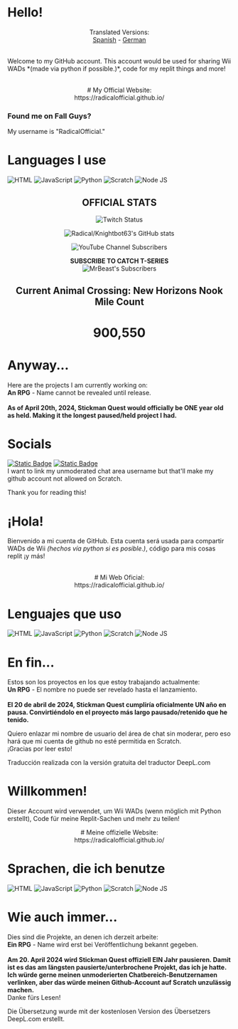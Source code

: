 # Hello!
<p align="center">Translated Versions:<br><a href="#Hola">Spanish</a> - <a href="#Willkommen">German</a></p><br>
Welcome to my GitHub account. This account would be used for sharing Wii WADs *(made via python if possible.)*, code for my replit things and more!
<br><br>
<p align="center"># My Official Website:<br>
https://radicalofficial.github.io/</p>

### Found me on Fall Guys?
My username is "RadicalOfficial."
# Languages I use
![HTML](https://img.shields.io/badge/-HTML-000000?logo=html5&logoColor=orange&style=for-the-badge)
![JavaScript](https://img.shields.io/badge/-JAVASCRIPT-000000?logo=javascript&logoColor=yellow&style=for-the-badge)
![Python](https://img.shields.io/badge/-PYTHON-000000?logo=python&style=for-the-badge)
![Scratch](https://img.shields.io/badge/-SCRATCH-000000?logo=scratch&logoColor=yellow&style=for-the-badge)
![Node JS](https://img.shields.io/badge/-A_BIT_OF_NODE.JS-000000?logo=node.js&style=for-the-badge)
<h2 align='center'>OFFICIAL STATS</h2>
<div align="center">

![Twitch Status](https://img.shields.io/twitch/status/caseoh_?style=for-the-badge&logo=twitch&label=CASEOH_%20TWITCH%20STATUS)

  
  ![Radical/Knightbot63's GitHub stats](https://github-readme-stats.vercel.app/api?username=radicalofficial&show_icons=true&theme=radical)<br>
  
  ![YouTube Channel Subscribers](https://img.shields.io/youtube/channel/subscribers/UCq-Fj5jknLsUf-MWSy4_brA?style=for-the-badge&logo=youtube&label=T-Series%20Subscriber%20Count&labelColor=%235B209A&color=blue&link=https%3A%2F%2Fyoutube.com%2F%40tseries)


  **SUBSCRIBE TO CATCH T-SERIES**<br>
  ![MrBeast's Subscribers](https://img.shields.io/youtube/channel/subscribers/UCX6OQ3DkcsbYNE6H8uQQuVA?style=for-the-badge&logo=youtube&label=MrBeast%20Subscriber%20Count)

  <h2>Current Animal Crossing: New Horizons Nook Mile Count</h2>
  <h1> 900,550</h1>
</div>

# Anyway...
Here are the projects I am currently working on:<br>
**An RPG** - Name cannot be revealed until release.
<br><br>**As of April 20th, 2024, Stickman Quest would officially be ONE year old as held. Making it the longest paused/held project I had.**
# Socials
[![Static Badge](https://img.shields.io/badge/scratch-follow_now!-orange?style=for-the-badge&logo=scratch&logoColor=yellow&demonofazarath=666)](https://scratch.mit.edu/users/Knightbot63)
[![Static Badge](https://img.shields.io/badge/replit-dont_follow_lol!-azarath?style=for-the-badge&logo=replit)](https://repl.it/@Knightbot63)<br>
I want to link my unmoderated chat area username but that'll make my github account not allowed on Scratch.

Thank you for reading this!

# ¡Hola!
Bienvenido a mi cuenta de GitHub. Esta cuenta será usada para compartir WADs de Wii *(hechos vía python si es posible.)*, código para mis cosas replit ¡y más!<br><br>

<p align="center"># Mi Web Oficial:<br>
https://radicalofficial.github.io/</p>

# Lenguajes que uso
![HTML](https://img.shields.io/badge/-HTML-000000?logo=html5&logoColor=orange&style=for-the-badge)
![JavaScript](https://img.shields.io/badge/-JAVASCRIPT-000000?logo=javascript&logoColor=yellow&style=for-the-badge)
![Python](https://img.shields.io/badge/-PYTHON-000000?logo=python&style=for-the-badge)
![Scratch](https://img.shields.io/badge/-SCRATCH-000000?logo=scratch&logoColor=yellow&style=for-the-badge)
![Node JS](https://img.shields.io/badge/-A_BIT_OF_NODE.JS-000000?logo=node.js&style=for-the-badge)

# En fin...
Estos son los proyectos en los que estoy trabajando actualmente:<br>
**Un RPG** - El nombre no puede ser revelado hasta el lanzamiento.
<br><br>
**El 20 de abril de 2024, Stickman Quest cumpliría oficialmente UN año en pausa. Convirtiéndolo en el proyecto más largo pausado/retenido que he tenido.**

Quiero enlazar mi nombre de usuario del área de chat sin moderar, pero eso hará que mi cuenta de github no esté permitida en Scratch.<br>
¡Gracias por leer esto!

Traducción realizada con la versión gratuita del traductor DeepL.com

# Willkommen!
Dieser Account wird verwendet, um Wii WADs (wenn möglich mit Python erstellt), Code für meine Replit-Sachen und mehr zu teilen!

<p align="center"># Meine offizielle Website:<br>
https://radicalofficial.github.io/</p>

# Sprachen, die ich benutze
![HTML](https://img.shields.io/badge/-HTML-000000?logo=html5&logoColor=orange&style=for-the-badge)
![JavaScript](https://img.shields.io/badge/-JAVASCRIPT-000000?logo=javascript&logoColor=yellow&style=for-the-badge)
![Python](https://img.shields.io/badge/-PYTHON-000000?logo=python&style=for-the-badge)
![Scratch](https://img.shields.io/badge/-SCRATCH-000000?logo=scratch&logoColor=yellow&style=for-the-badge)
![Node JS](https://img.shields.io/badge/-A_BIT_OF_NODE.JS-000000?logo=node.js&style=for-the-badge)
  
# Wie auch immer...
Dies sind die Projekte, an denen ich derzeit arbeite:<br>**Ein RPG** - Name wird erst bei Veröffentlichung bekannt gegeben.
<br><br>
**Am 20. April 2024 wird Stickman Quest offiziell EIN Jahr pausieren. Damit ist es das am längsten pausierte/unterbrochene Projekt, das ich je hatte.
Ich würde gerne meinen unmoderierten Chatbereich-Benutzernamen verlinken, aber das würde meinen Github-Account auf Scratch unzulässig machen.**<br>
Danke fürs Lesen!

Die Übersetzung wurde mit der kostenlosen Version des Übersetzers DeepL.com erstellt.
